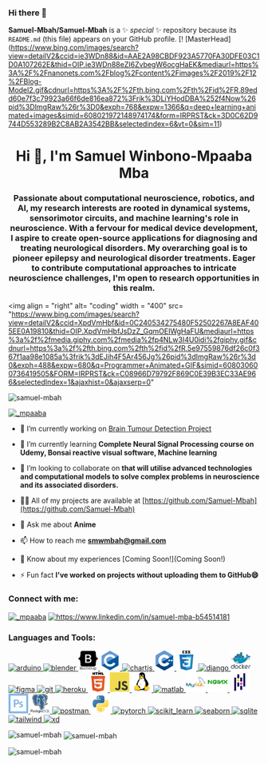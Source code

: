 ### Hi there 👋

**Samuel-Mbah/Samuel-Mbah** is a ✨ _special_ ✨ repository because its `README.md` (this file) appears on your GitHub profile.
[! [MasterHead] (https://www.bing.com/images/search?view=detailV2&ccid=ie3WDn88&id=AAE2A98CBDF923A5770FA30DFE03C1D0A107262E&thid=OIP.ie3WDn88eZI6ZvbegW6ocgHaEK&mediaurl=https%3A%2F%2Fnanonets.com%2Fblog%2Fcontent%2Fimages%2F2019%2F12%2FBlog-Model2.gif&cdnurl=https%3A%2F%2Fth.bing.com%2Fth%2Fid%2FR.89edd60e7f3c79923a66f6de816ea872%3Frik%3DLiYHodDBA%252f4Now%26pid%3DImgRaw%26r%3D0&exph=768&expw=1366&q=deep+learning+animated+images&simid=608021972148974174&form=IRPRST&ck=3D0C62D9744D553289B2C8AB2A3542BB&selectedindex=6&vt=0&sim=11)

<h1 align="center">Hi 👋, I'm Samuel Winbono-Mpaaba Mba</h1>
<h3 align="center">Passionate about computational neuroscience, robotics, and AI, my research interests are rooted in dynamical systems, sensorimotor circuits, and machine learning's role in neuroscience. With a fervour for medical device development, I aspire to create open-source applications for diagnosing and treating neurological disorders. My overarching goal is to pioneer epilepsy and neurological disorder treatments. Eager to contribute computational approaches to intricate neuroscience challenges, I'm open to research opportunities in this realm.</h3>

<img align = "right" alt= "coding" width = "400" src= "https://www.bing.com/images/search?view=detailV2&ccid=XpdVmHbf&id=0C240534275480F52502267A8EAF405EE0A19810&thid=OIP.XpdVmHbfJsDzZ_GqmOEIWgHaFU&mediaurl=https%3a%2f%2fmedia.giphy.com%2fmedia%2fp4NLw3I4U0idi%2fgiphy.gif&cdnurl=https%3a%2f%2fth.bing.com%2fth%2fid%2fR.5e97559876df26c0f367f1aa98e1085a%3frik%3dEJih4F5Ar456Jg%26pid%3dImgRaw%26r%3d0&exph=488&expw=680&q=Programmer+Animated+GIF&simid=608030600736419505&FORM=IRPRST&ck=C08966D79792F869C0E39B3EC33AE966&selectedIndex=1&ajaxhist=0&ajaxserp=0"

<p align="left"> <img src="https://komarev.com/ghpvc/?username=samuel-mbah&label=Profile%20views&color=0e75b6&style=flat" alt="samuel-mbah" /> </p>

<p align="left"> <a href="https://twitter.com/_mpaaba" target="blank"><img src="https://img.shields.io/twitter/follow/_mpaaba?logo=twitter&style=for-the-badge" alt="_mpaaba" /></a> </p>

- 🔭 I’m currently working on [Brain Tumour Detection Project](https://github.com/Samuel-Mbah/Brain-Tumour-Detection.git)

- 🌱 I’m currently learning **Complete Neural Signal Processing course on Udemy, Bonsai reactive visual software, Machine learning**

- 👯 I’m looking to collaborate on **that will utilise advanced technologies and computational models to solve complex problems in neuroscience and its associated disorders.**

- 👨‍💻 All of my projects are available at [https://github.com/Samuel-Mbah](https://github.com/Samuel-Mbah)

- 💬 Ask me about **Anime**

- 📫 How to reach me **smwmbah@gmail.com**

- 📄 Know about my experiences [Coming Soon!](Coming Soon!)

- ⚡ Fun fact **I've worked on projects without uploading them to GitHub😄**

<h3 align="left">Connect with me:</h3>
<p align="left">
<a href="https://twitter.com/_mpaaba" target="blank"><img align="center" src="https://raw.githubusercontent.com/rahuldkjain/github-profile-readme-generator/master/src/images/icons/Social/twitter.svg" alt="_mpaaba" height="30" width="40" /></a>
<a href="https://linkedin.com/in/https://www.linkedin.com/in/samuel-mba-b54514181" target="blank"><img align="center" src="https://raw.githubusercontent.com/rahuldkjain/github-profile-readme-generator/master/src/images/icons/Social/linked-in-alt.svg" alt="https://www.linkedin.com/in/samuel-mba-b54514181" height="30" width="40" /></a>
</p>

<h3 align="left">Languages and Tools:</h3>
<p align="left"> <a href="https://www.arduino.cc/" target="_blank" rel="noreferrer"> <img src="https://cdn.worldvectorlogo.com/logos/arduino-1.svg" alt="arduino" width="40" height="40"/> </a> <a href="https://www.blender.org/" target="_blank" rel="noreferrer"> <img src="https://download.blender.org/branding/community/blender_community_badge_white.svg" alt="blender" width="40" height="40"/> </a> <a href="https://getbootstrap.com" target="_blank" rel="noreferrer"> <img src="https://raw.githubusercontent.com/devicons/devicon/master/icons/bootstrap/bootstrap-plain-wordmark.svg" alt="bootstrap" width="40" height="40"/> </a> <a href="https://www.cprogramming.com/" target="_blank" rel="noreferrer"> <img src="https://raw.githubusercontent.com/devicons/devicon/master/icons/c/c-original.svg" alt="c" width="40" height="40"/> </a> <a href="https://www.chartjs.org" target="_blank" rel="noreferrer"> <img src="https://www.chartjs.org/media/logo-title.svg" alt="chartjs" width="40" height="40"/> </a> <a href="https://www.w3schools.com/cpp/" target="_blank" rel="noreferrer"> <img src="https://raw.githubusercontent.com/devicons/devicon/master/icons/cplusplus/cplusplus-original.svg" alt="cplusplus" width="40" height="40"/> </a> <a href="https://www.w3schools.com/css/" target="_blank" rel="noreferrer"> <img src="https://raw.githubusercontent.com/devicons/devicon/master/icons/css3/css3-original-wordmark.svg" alt="css3" width="40" height="40"/> </a> <a href="https://www.djangoproject.com/" target="_blank" rel="noreferrer"> <img src="https://cdn.worldvectorlogo.com/logos/django.svg" alt="django" width="40" height="40"/> </a> <a href="https://www.docker.com/" target="_blank" rel="noreferrer"> <img src="https://raw.githubusercontent.com/devicons/devicon/master/icons/docker/docker-original-wordmark.svg" alt="docker" width="40" height="40"/> </a> <a href="https://www.figma.com/" target="_blank" rel="noreferrer"> <img src="https://www.vectorlogo.zone/logos/figma/figma-icon.svg" alt="figma" width="40" height="40"/> </a> <a href="https://git-scm.com/" target="_blank" rel="noreferrer"> <img src="https://www.vectorlogo.zone/logos/git-scm/git-scm-icon.svg" alt="git" width="40" height="40"/> </a> <a href="https://heroku.com" target="_blank" rel="noreferrer"> <img src="https://www.vectorlogo.zone/logos/heroku/heroku-icon.svg" alt="heroku" width="40" height="40"/> </a> <a href="https://www.w3.org/html/" target="_blank" rel="noreferrer"> <img src="https://raw.githubusercontent.com/devicons/devicon/master/icons/html5/html5-original-wordmark.svg" alt="html5" width="40" height="40"/> </a> <a href="https://developer.mozilla.org/en-US/docs/Web/JavaScript" target="_blank" rel="noreferrer"> <img src="https://raw.githubusercontent.com/devicons/devicon/master/icons/javascript/javascript-original.svg" alt="javascript" width="40" height="40"/> </a> <a href="https://www.linux.org/" target="_blank" rel="noreferrer"> <img src="https://raw.githubusercontent.com/devicons/devicon/master/icons/linux/linux-original.svg" alt="linux" width="40" height="40"/> </a> <a href="https://www.mathworks.com/" target="_blank" rel="noreferrer"> <img src="https://upload.wikimedia.org/wikipedia/commons/2/21/Matlab_Logo.png" alt="matlab" width="40" height="40"/> </a> <a href="https://www.mysql.com/" target="_blank" rel="noreferrer"> <img src="https://raw.githubusercontent.com/devicons/devicon/master/icons/mysql/mysql-original-wordmark.svg" alt="mysql" width="40" height="40"/> </a> <a href="https://www.nginx.com" target="_blank" rel="noreferrer"> <img src="https://raw.githubusercontent.com/devicons/devicon/master/icons/nginx/nginx-original.svg" alt="nginx" width="40" height="40"/> </a> <a href="https://pandas.pydata.org/" target="_blank" rel="noreferrer"> <img src="https://raw.githubusercontent.com/devicons/devicon/2ae2a900d2f041da66e950e4d48052658d850630/icons/pandas/pandas-original.svg" alt="pandas" width="40" height="40"/> </a> <a href="https://www.photoshop.com/en" target="_blank" rel="noreferrer"> <img src="https://raw.githubusercontent.com/devicons/devicon/master/icons/photoshop/photoshop-line.svg" alt="photoshop" width="40" height="40"/> </a> <a href="https://www.postgresql.org" target="_blank" rel="noreferrer"> <img src="https://raw.githubusercontent.com/devicons/devicon/master/icons/postgresql/postgresql-original-wordmark.svg" alt="postgresql" width="40" height="40"/> </a> <a href="https://postman.com" target="_blank" rel="noreferrer"> <img src="https://www.vectorlogo.zone/logos/getpostman/getpostman-icon.svg" alt="postman" width="40" height="40"/> </a> <a href="https://www.python.org" target="_blank" rel="noreferrer"> <img src="https://raw.githubusercontent.com/devicons/devicon/master/icons/python/python-original.svg" alt="python" width="40" height="40"/> </a> <a href="https://pytorch.org/" target="_blank" rel="noreferrer"> <img src="https://www.vectorlogo.zone/logos/pytorch/pytorch-icon.svg" alt="pytorch" width="40" height="40"/> </a> <a href="https://scikit-learn.org/" target="_blank" rel="noreferrer"> <img src="https://upload.wikimedia.org/wikipedia/commons/0/05/Scikit_learn_logo_small.svg" alt="scikit_learn" width="40" height="40"/> </a> <a href="https://seaborn.pydata.org/" target="_blank" rel="noreferrer"> <img src="https://seaborn.pydata.org/_images/logo-mark-lightbg.svg" alt="seaborn" width="40" height="40"/> </a> <a href="https://www.sqlite.org/" target="_blank" rel="noreferrer"> <img src="https://www.vectorlogo.zone/logos/sqlite/sqlite-icon.svg" alt="sqlite" width="40" height="40"/> </a> <a href="https://tailwindcss.com/" target="_blank" rel="noreferrer"> <img src="https://www.vectorlogo.zone/logos/tailwindcss/tailwindcss-icon.svg" alt="tailwind" width="40" height="40"/> </a> <a href="https://www.adobe.com/products/xd.html" target="_blank" rel="noreferrer"> <img src="https://cdn.worldvectorlogo.com/logos/adobe-xd.svg" alt="xd" width="40" height="40"/> </a> </p>

<p><img align="left" src="https://github-readme-stats.vercel.app/api/top-langs?username=samuel-mbah&show_icons=true&locale=en&layout=compact" alt="samuel-mbah" /></p>

<p>&nbsp;<img align="center" src="https://github-readme-stats.vercel.app/api?username=samuel-mbah&show_icons=true&locale=en" alt="samuel-mbah" /></p>

<p><img align="center" src="https://github-readme-streak-stats.herokuapp.com/?user=samuel-mbah&" alt="samuel-mbah" /></p>

